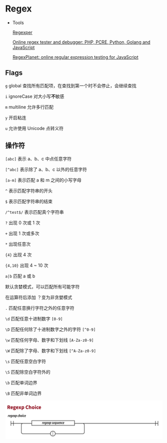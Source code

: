 # Regex

* Tools

  [Regexper](https://regexper.com/)

  [Online regex tester and debugger: PHP, PCRE, Python, Golang and JavaScript](https://regex101.com/)

  [RegexPlanet: online regular expression testing for JavaScript](http://www.regexplanet.com/advanced/javascript/index.html)

## Flags

`g` global 查找所有匹配项，在查找到第一个时不会停止，会继续查找

`i` ignoreCase 对大小写**不**敏感

`m` multiline 允许多行匹配

`y` 开启粘连

`u` 允许使用 Unicode 点转义符

## 操作符

`[abc]` 表示 a、b、c 中点任意字符

`[^abc]` 表示除了 a、b、c 以外的任意字符

`[a-m]` 表示匹配 a 和 m 之间的小写字母

`^` 表示匹配字符串的开头

`$` 表示匹配字符串的结束

`/^test$/` 表示匹配真个字符串

`?` 出现 0 次或 1 次

`+` 出现 1 次或多次

`*` 出现任意次

`{4}` 出现 4 次

`{4,10}` 出现 4 ~ 10 次

`a|b` 匹配 a 或 b

默认贪婪模式，可以匹配所有可能字符

在运算符后添加 ？变为非贪婪模式

`.` 匹配任意换行字符之外的任意字符

`\d` 匹配任意十进制数字 `[0-9]`

`\D` 匹配任何除了十进制数字之外的字符 `[^0-9]`

`\w` 匹配任何字母、数字和下划线 `[A-Za-z0-9]`

`\W` 匹配除了字母、数字和下划线 `[^A-Za-z0-9]`

`\s` 匹配任意空白字符

`\S` 匹配除空白字符外的

`\b` 匹配单词边界

`\B` 匹配非单词边界

![Regex/Untitled.png](../.gitbook/assets/untitled%20%282%29.png)

